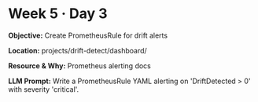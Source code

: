 # Week 5 · Day 3

**Objective:** Create PrometheusRule for drift alerts

**Location:** projects/drift-detect/dashboard/

**Resource & Why:** Prometheus alerting docs

**LLM Prompt:** Write a PrometheusRule YAML alerting on 'DriftDetected > 0' with severity 'critical'.
